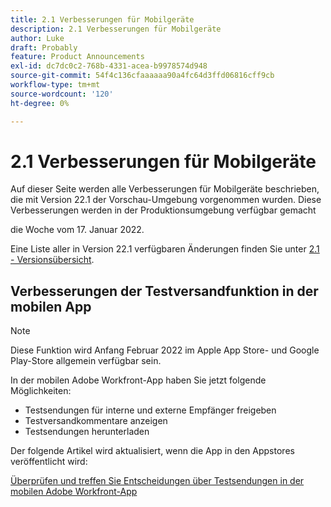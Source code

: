 ```yaml
---
title: 2.1 Verbesserungen für Mobilgeräte
description: 2.1 Verbesserungen für Mobilgeräte
author: Luke
draft: Probably
feature: Product Announcements
exl-id: dc7dc0c2-768b-4331-acea-b9978574d948
source-git-commit: 54f4c136cfaaaaaa90a4fc64d3ffd06816cff9cb
workflow-type: tm+mt
source-wordcount: '120'
ht-degree: 0%

---
```


# 2.1 Verbesserungen für Mobilgeräte

Auf dieser Seite werden alle Verbesserungen für Mobilgeräte beschrieben, die mit Version 22.1 der Vorschau-Umgebung vorgenommen wurden. Diese Verbesserungen werden in der Produktionsumgebung verfügbar gemacht

<!--
<MadCap:conditionalText data-mc-conditions="QuicksilverOrClassic.Draft mode">
in January 2022
</MadCap:conditionalText>
-->

die Woche vom 17. Januar 2022.

Eine Liste aller in Version 22.1 verfügbaren Änderungen finden Sie unter [2.1 - Versionsübersicht](../../../product-announcements/product-releases/22.1-release-activity/22-1-release-overview.md).

## Verbesserungen der Testversandfunktion in der mobilen App

>[!NOTE]
>
>Diese Funktion wird Anfang Februar 2022 im Apple App Store- und Google Play-Store allgemein verfügbar sein.

In der mobilen Adobe Workfront-App haben Sie jetzt folgende Möglichkeiten:

* Testsendungen für interne und externe Empfänger freigeben
* Testversandkommentare anzeigen
* Testsendungen herunterladen

Der folgende Artikel wird aktualisiert, wenn die App in den Appstores veröffentlicht wird:

[Überprüfen und treffen Sie Entscheidungen über Testsendungen in der mobilen Adobe Workfront-App](../../../workfront-basics/mobile-apps/using-the-workfront-mobile-app/work-with-proofs-in-mobile-app.md)
